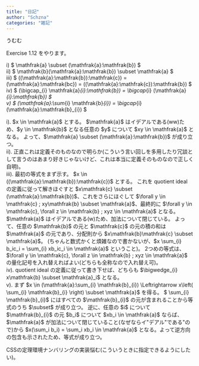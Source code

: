 ```yaml
---
title: "日記"
author: "Schzna"
categories: "雑記"
---
```


うむむ

<!--more-->

Exercise 1.12 をやります。

<Exercise>

i) $ \mathfrak{a} \subset (\mathfrak{a}:\mathfrak{b}) $
<br>
ii) $ \mathfrak{b}(\mathfrak{a}:\mathfrak{b}) \subset \mathfrak{a} $
<br>
iii) $ ((\mathfrak{a}:\mathfrak{b}):\mathfrak{c}) = (\mathfrak{a}:\mathfrak{bc}) = ((\mathfrak{a}:\mathfrak{c}):\mathfrak{b}) $
<br>
iv) $ (\bigcap_{i} \mathfrak{a}_{i}:\mathfrak{b}) = \bigcap_{i} (\mathfrak{a}_{i}:\mathfrak{b}) $
<br>
v) $ (\mathfrak{a}:\sum_{i} \mathfrak{b}_{i}) = \bigcap_{i} (\mathfrak{a}:\mathfrak{b}_{i}) $

<Proof>
i). $x \in \mathfrak{a}$ とする。
$\mathfrak{a}$ はイデアルである(ww)ため、$y \in \mathfrak{b}$ となる任意の $y$ について $xy \in \mathfrak{a}$ となる。
よって、$\mathfrak{a} \subset (\mathfrak{a}:\mathfrak{b})$ が成り立つ。
<br>
ii). 正直これは定義そのものなので明らか(こういう言い回しを多用したり冗談として言うのはあまり好きじゃないけど、これは本当に定義そのものなので正しく自明)。
<br>
iii). 最初の等式をまず示す。
$x \in ((\mathfrak{a}:\mathfrak{b}):\mathfrak{c})$ とする。
これを quotient ideal の定義に従って解きほぐすと $x\mathfrak{c} \subset (\mathfrak{a}:\mathfrak{b})$、これをさらにほぐして $\forall y \in \mathfrak{c} ; xy\mathfrak{b} \subset \mathfrak{a}$、最終的に $\forall y \in \mathfrak{c}, \forall z \in \mathfrak{b} ; xyz \in \mathfrak{a}$ となる。
$\mathfrak{a}$ はイデアルである(w)ため、加法について閉じている。
よって、任意の $\mathfrak{b}$ の元と $\mathfrak{c}$ の元の積の和は $\mathfrak{a}$ の元であり、分配則から $x\mathfrak{b}\mathfrak{c} \subset \mathfrak{a}$。
(ちゃんと数式かくと煩雑なので書かないが、$x \sum_{i} b_ic_i = \sum_{i} xb_ic_i \in \mathfrak{a}$ ということ)。
2つめの等式は、$\forall y \in \mathfrak{c}, \forall z \in \mathfrak{b} ; xyz \in \mathfrak{a}$ の量化記号を入れ替えればよい(どちらも全称なので入れ替え可)。
<br>
iv). quotient ideal の定義に従って書き下せば、どちらも $\bigwedge_{i} x\mathfrak{b} \subset \mathfrak{a}_i$ となる。
<br>
v). まず $x \in (\mathfrak{a}:\sum_{i} \mathfrak{b}_{i}) \Leftrightarrow x\left( \sum_{i} \mathfrak{b}_{i} \right) \subset \mathfrak{a}$ を得る。
$ \sum_{i} \mathfrak{b}_{i}$ にはすべての $\mathfrak{b}_{i}$ の元が含まれることから等式のうち $\subset$ が成り立つ。
逆に、任意の $i$ について $\mathfrak{b}_{i}$ の元 $b_i$ について $xb_i \in \mathfrak{a}$ ならば、$\mathfrak{a}$ が加法について閉じていること(なぜならイ"デアル"である"ので)から $x(\sum_i b_i) = \sum_i xb_i \in \mathfrak{a}$ となる。よって逆方向の包含も示されたため、等式が成り立つ。

</Proof>

</Exercise>

CSSの定理環境ナンバリングの実装悩む(こういうときに指定できるようにしたい)。
